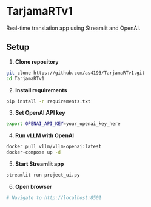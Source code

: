 # TarjamaRTv1

Real-time translation app using Streamlit and OpenAI.

## Setup

1. **Clone repository**
```bash
git clone https://github.com/as4193/TarjamaRTv1.git
cd TarjamaRTv1
```

2. **Install requirements**
```bash
pip install -r requirements.txt
```

3. **Set OpenAI API key**
```bash
export OPENAI_API_KEY=your_openai_key_here
```

4. **Run vLLM with OpenAI**
```bash
docker pull vllm/vllm-openai:latest
docker-compose up -d
```

5. **Start Streamlit app**
```bash
streamlit run project_ui.py
```

6. **Open browser**
```bash
# Navigate to http://localhost:8501
```